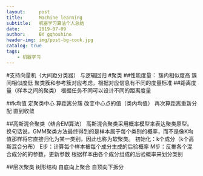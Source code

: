 ```yaml
---
layout:     post
title:      Machine learning
subtitle:   机器学习算法个人总结
date:       2019-07-09
author:     BY gqhoshino
header-img: img/post-bg-cook.jpg
catalog: true
tags:
    - 机器学习
---
```


#支持向量机（大间距分类器）
与逻辑回归
#聚类
##性能度量：
簇内相似度高
簇间相似度低
聚类簇和参考簇对应考虑，根据对应信息有不同的度量标准
##距离度量（样本之间的聚类）
根据任务不同可以设计不同的距离度量

##k均值
定聚类中心
算距离分簇
改变中心点的值（类内均值）
再次算距离重新分配
直到收敛

##高斯混合聚类（结合EM算法）
高斯混合聚类采用概率模型来表达聚类原型。换句话说，GMM聚类方法最终得到的是样本属于每个类别的概率，而不是像K均值那样将它直接归化为某一类别，因此也称为软聚类。
初始化：k个成分（k个高斯混合分布）
E步：计算每个样本被每个成分生成的后验概率
M步：反推各个混合成分的的参数，更新参数
根据样本由各个成分组成的后验概率来划分类别

##层次聚类
树形结构
自底向上聚合
自顶向下拆分
